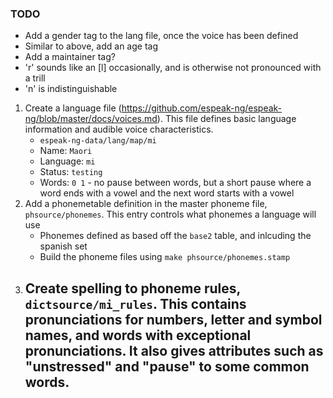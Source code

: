 ### TODO

- Add a gender tag to the lang file, once the voice has been defined
- Similar to above, add an age tag
- Add a maintainer tag?
- 'r' sounds like an [l] occasionally, and is otherwise not pronounced with a trill
- 'n' is indistinguishable

1. Create a language file (https://github.com/espeak-ng/espeak-ng/blob/master/docs/voices.md). This file defines basic language information and audible voice characteristics.
    - `espeak-ng-data/lang/map/mi`
    - Name: `Maori`
    - Language: `mi`
    - Status: `testing`
    - Words: `0 1` - no pause between words, but a short pause where a word ends with a vowel and the next word starts with a vowel
2. Add a phonemetable definition in the master phoneme file, `phsource/phonemes`. This entry controls what phonemes a language will use
    - Phonemes defined as based off the `base2` table, and inlcuding the spanish set
    - Build the phoneme files using `make phsource/phonemes.stamp`
3. Create spelling to phoneme rules, `dictsource/mi_rules`. This contains pronunciations for numbers, letter and symbol names, and words with exceptional pronunciations. It also gives attributes such as "unstressed" and "pause" to some common words.
    - 
